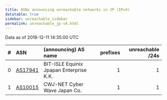 ```yaml
---
title: ASNs announcing unreachable networks in JP (IPv4)
datatable: true
sidebar: unreachable_sidebar
permalink: unreachable_jp-v4.html
---
```


Data as of 2018-12-11 14:35:00 UTC


<div class="datatable-begin"></div>

|   # | ASN                                    | (announcing) AS name                    |   prefixes |   unreachable /24s |
|----:|:---------------------------------------|:----------------------------------------|-----------:|-------------------:|
|   0 | [AS17941](unreachable_AS17941-v4.html) | BIT-ISLE Equinix Jpapan Enterprise K.K. |          1 |                  1 |
|   1 | [AS10015](unreachable_AS10015-v4.html) | CWJ-NET Cyber Wave Japan Co.            |          1 |                  1 |

<div class="datatable-end"></div>